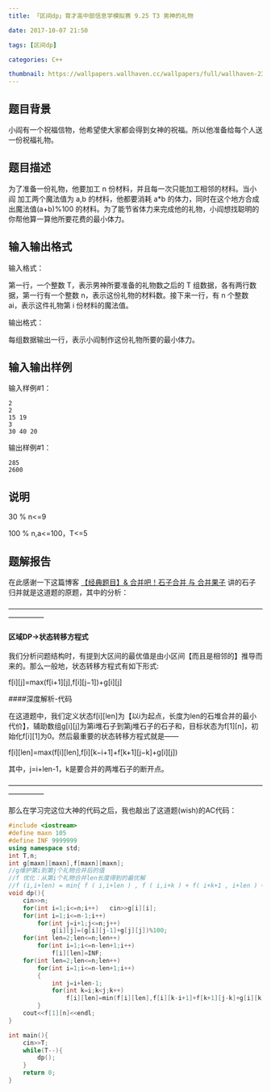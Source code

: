 ```yaml
---
title: 「区间dp」育才高中部信息学模拟赛 9.25 T3 男神的礼物

date: 2017-10-07 21:50

tags: [区间dp]

categories: C++

thumbnail: https://wallpapers.wallhaven.cc/wallpapers/full/wallhaven-233088.jpg
---
```


## 题目背景

小阎有一个祝福信物，他希望使大家都会得到女神的祝福。所以他准备给每个人送一份祝福礼物。

## 题目描述

为了准备一份礼物，他要加工 n 份材料，并且每一次只能加工相邻的材料。当小阎 加工两个魔法值为 a,b 的材料，他都要消耗 a*b 的体力，同时在这个地方合成出魔法值(a+b)%100 的材料。为了能节省体力来完成他的礼物，小阎想找聪明的你帮他算一算他所要花费的最小体力。

## 输入输出格式

输入格式：

第一行，一个整数 T，表示男神所要准备的礼物数之后的 T 组数据，各有两行数据，第一行有一个整数 n，表示这份礼物的材料数。接下来一行，有 n 个整数 ai，表示这件礼物第 i 份材料的魔法值。

输出格式：

每组数据输出一行，表示小阎制作这份礼物所要的最小体力。

## 输入输出样例

输入样例#1：

```
2
2
15 19
3
30 40 20
```

输出样例#1：

```
285
2600
```

## 说明

30 % n<=9

100 % n,a<=100，T<=5



## 题解报告

在此感谢一下这篇博客 [【经典题目】& 合并吧！石子合并 与 合并果子](http://blog.csdn.net/Tiw_Air_Op1721/article/details/77434815#动规-区间dp) 讲的石子归并就是这道题的原题，其中的分析：

—————————————————————————————————————————

#### 区域DP->状态转移方程式

我们分析问题结构时，有提到大区间的最优值是由小区间【而且是相邻的】推导而来的。那么一般地，状态转移方程式有如下形式: 

f[i][j]=max(f[i+1][j],f[i][j−1])+g[i][j]

####深度解析-代码

在这道题中，我们定义状态f[i][len]为【以i为起点，长度为len的石堆合并的最小代价】，辅助数组g[i][j]为第i堆石子到第j堆石子的石子和，目标状态为f[1][n]，初始化f[i][1]为0。然后最重要的状态转移方程式就是—— 

f[i][len]=max(f[i][len],f[i][k−i+1]+f[k+1][j−k]+g[i][j])

其中，j=i+len-1，k是要合并的两堆石子的断开点。 

—————————————————————————————————————————

那么在学习完这位大神的代码之后，我也敲出了这道题(wish)的AC代码：

```cpp
#include <iostream>
#define maxn 105
#define INF 9999999
using namespace std;
int T,n;
int g[maxn][maxn],f[maxn][maxn];
//g维护第i到第j个礼物合并后的值
//f 优化：从第i个礼物合并len长度得到的最优解
//f (i,i+len) = min{ f ( i,i+len ) , f ( i,i+k ) + f( i+k+1 , i+len ) + g ( i , k )* g ( k+1 , i+len) } 
void dp(){
	cin>>n;
	for(int i=1;i<=n;i++)	cin>>g[i][i];
	for(int i=1;i<=n-1;i++)
		for(int j=i+1;j<=n;j++)
			g[i][j]=(g[i][j-1]+g[j][j])%100;
	for(int len=2;len<=n;len++)
        for(int i=1;i<=n-len+1;i++)
            f[i][len]=INF;
    for(int len=2;len<=n;len++)
        for(int i=1;i<=n-len+1;i++)
        {
            int j=i+len-1;
            for(int k=i;k<j;k++)
                f[i][len]=min(f[i][len],f[i][k-i+1]+f[k+1][j-k]+g[i][k]*g[k+1][j]);
        }
    cout<<f[1][n]<<endl;
}

int main(){
	cin>>T;
	while(T--){
		dp();
	}
	return 0;
}
```

